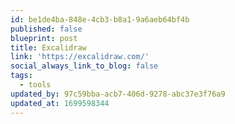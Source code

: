 ```yaml
---
id: be1de4ba-848e-4cb3-b8a1-9a6aeb64bf4b
published: false
blueprint: post
title: Excalidraw
link: 'https://excalidraw.com/'
social_always_link_to_blog: false
tags:
  - tools
updated_by: 97c59bba-acb7-406d-9278-abc37e3f76a9
updated_at: 1699598344
---
```


